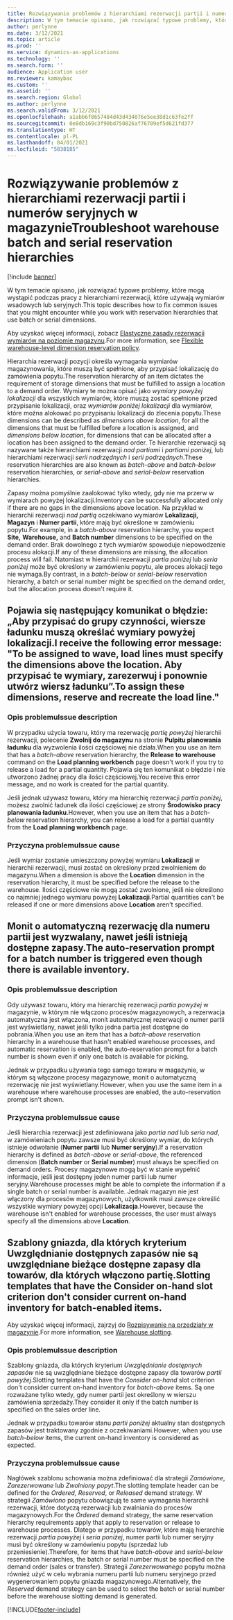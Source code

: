 ```yaml
---
title: Rozwiązywanie problemów z hierarchiami rezerwacji partii i numerów seryjnych w magazynie
description: W tym temacie opisano, jak rozwiązać typowe problemy, które mogą wystąpić podczas pracy z hierarchiami rezerwacji, które używają wymiarów wsadowych lub seryjnych.
author: perlynne
ms.date: 3/12/2021
ms.topic: article
ms.prod: ''
ms.service: dynamics-ax-applications
ms.technology: ''
ms.search.form: ''
audience: Application user
ms.reviewer: kamaybac
ms.custom: ''
ms.assetid: ''
ms.search.region: Global
ms.author: perlynne
ms.search.validFrom: 3/12/2021
ms.openlocfilehash: a1abb6f8657484d43d434076e5ee38d1c63fe2ff
ms.sourcegitcommit: 0e8db169c3f90bd750826af76709ef5d621fd377
ms.translationtype: HT
ms.contentlocale: pl-PL
ms.lasthandoff: 04/01/2021
ms.locfileid: "5838185"
---
```

# <a name="troubleshoot-warehouse-batch-and-serial-reservation-hierarchies"></a><span data-ttu-id="9ac48-103">Rozwiązywanie problemów z hierarchiami rezerwacji partii i numerów seryjnych w magazynie</span><span class="sxs-lookup"><span data-stu-id="9ac48-103">Troubleshoot warehouse batch and serial reservation hierarchies</span></span>

[!include [banner](../includes/banner.md)]

<span data-ttu-id="9ac48-104">W tym temacie opisano, jak rozwiązać typowe problemy, które mogą wystąpić podczas pracy z hierarchiami rezerwacji, które używają wymiarów wsadowych lub seryjnych.</span><span class="sxs-lookup"><span data-stu-id="9ac48-104">This topic describes how to fix common issues that you might encounter while you work with reservation hierarchies that use batch or serial dimensions.</span></span>

<span data-ttu-id="9ac48-105">Aby uzyskać więcej informacji, zobacz [Elastyczne zasady rezerwacji wymiarów na poziomie magazynu](flexible-warehouse-level-dimension-reservation.md).</span><span class="sxs-lookup"><span data-stu-id="9ac48-105">For more information, see [Flexible warehouse-level dimension reservation policy](flexible-warehouse-level-dimension-reservation.md).</span></span>

<span data-ttu-id="9ac48-106">Hierarchia rezerwacji pozycji określa wymagania wymiarów magazynowania, które muszą być spełnione, aby przypisać lokalizację do zamówienia popytu.</span><span class="sxs-lookup"><span data-stu-id="9ac48-106">The reservation hierarchy of an item dictates the requirement of storage dimensions that must be fulfilled to assign a location to a demand order.</span></span> <span data-ttu-id="9ac48-107">Wymiary te można opisać jako *wymiary powyżej lokalizacji* dla wszystkich wymiarów, które muszą zostać spełnione przed przypisanie lokalizacji, oraz *wymiarów poniżej lokalizacji* dla wymiarów, które można alokować po przypisaniu lokalizacji do zlecenia popytu.</span><span class="sxs-lookup"><span data-stu-id="9ac48-107">These dimensions can be described as *dimensions above location*, for all the dimensions that must be fulfilled before a location is assigned, and *dimensions below location*, for dimensions that can be allocated after a location has been assigned to the demand order.</span></span> <span data-ttu-id="9ac48-108">Te hierarchie rezerwacji są nazywane także hierarchiami rezerwacji *nad partiami* i *partiami poniżej*, lub hierarchiami rezerwacji *serii nadrzędnych* i *serii podrzędnych*.</span><span class="sxs-lookup"><span data-stu-id="9ac48-108">These reservation hierarchies are also known as *batch-above* and *batch-below* reservation hierarchies, or *serial-above* and *serial-below* reservation hierarchies.</span></span>

<span data-ttu-id="9ac48-109">Zapasy można pomyślnie zaalokować tylko wtedy, gdy nie ma przerw w wymiarach powyżej lokalizacji.</span><span class="sxs-lookup"><span data-stu-id="9ac48-109">Inventory can be successfully allocated only if there are no gaps in the dimensions above location.</span></span> <span data-ttu-id="9ac48-110">Na przykład w hierarchii rezerwacji *nad partią* oczekiwano wymiarów **Lokalizacji,** **Magazyn** i **Numer partii**, które mają być określone w zamówieniu popytu.</span><span class="sxs-lookup"><span data-stu-id="9ac48-110">For example, in a *batch-above* reservation hierarchy, you expect **Site,** **Warehouse,** and **Batch number** dimensions to be specified on the demand order.</span></span> <span data-ttu-id="9ac48-111">Brak dowolnego z tych wymiarów spowoduje niepowodzenie procesu alokacji.</span><span class="sxs-lookup"><span data-stu-id="9ac48-111">If any of these dimensions are missing, the allocation process will fail.</span></span> <span data-ttu-id="9ac48-112">Natomiast w hierarchii rezerwacji *partia poniżej* lub *seria poniżej* może być określony w zamówieniu popytu, ale proces alokacji tego nie wymaga.</span><span class="sxs-lookup"><span data-stu-id="9ac48-112">By contrast, in a *batch-below* or *serial-below* reservation hierarchy, a batch or serial number might be specified on the demand order, but the allocation process doesn't require it.</span></span>

## <a name="i-receive-the-following-error-message-to-be-assigned-to-wave-load-lines-must-specify-the-dimensions-above-the-location-to-assign-these-dimensions-reserve-and-recreate-the-load-line"></a><span data-ttu-id="9ac48-113">Pojawia się następujący komunikat o błędzie: „Aby przypisać do grupy czynności, wiersze ładunku muszą określać wymiary powyżej lokalizacji.</span><span class="sxs-lookup"><span data-stu-id="9ac48-113">I receive the following error message: "To be assigned to wave, load lines must specify the dimensions above the location.</span></span> <span data-ttu-id="9ac48-114">Aby przypisać te wymiary, zarezerwuj i ponownie utwórz wiersz ładunku”.</span><span class="sxs-lookup"><span data-stu-id="9ac48-114">To assign these dimensions, reserve and recreate the load line."</span></span>

### <a name="issue-description"></a><span data-ttu-id="9ac48-115">Opis problemu</span><span class="sxs-lookup"><span data-stu-id="9ac48-115">Issue description</span></span>

<span data-ttu-id="9ac48-116">W przypadku użycia towaru, który ma rezerwację *partię powyżej* hierarchii rezerwacji, polecenie **Zwolnij do magazynu** na stronie **Pulpitu planowania ładunku** dla wyzwolenia ilości częściowej nie działa.</span><span class="sxs-lookup"><span data-stu-id="9ac48-116">When you use an item that has a *batch-above* reservation hierarchy, the **Release to warehouse** command on the **Load planning workbench** page doesn't work if you try to release a load for a partial quantity.</span></span> <span data-ttu-id="9ac48-117">Pojawia się ten komunikat o błędzie i nie utworzono żadnej pracy dla ilości częściowej.</span><span class="sxs-lookup"><span data-stu-id="9ac48-117">You receive this error message, and no work is created for the partial quantity.</span></span>

<span data-ttu-id="9ac48-118">Jeśli jednak używasz towaru, który ma hierarchię rezerwacji *partia poniżej*, możesz zwolnić ładunek dla ilości częściowej ze strony **Środowisko pracy planowania ładunku**.</span><span class="sxs-lookup"><span data-stu-id="9ac48-118">However, when you use an item that has a *batch-below* reservation hierarchy, you can release a load for a partial quantity from the **Load planning workbench** page.</span></span>

### <a name="issue-cause"></a><span data-ttu-id="9ac48-119">Przyczyna problemu</span><span class="sxs-lookup"><span data-stu-id="9ac48-119">Issue cause</span></span>

<span data-ttu-id="9ac48-120">Jeśli wymiar zostanie umieszczony powyżej wymiaru **Lokalizacji** w hierarchii rezerwacji, musi zostać on określony przed zwolnieniem do magazynu.</span><span class="sxs-lookup"><span data-stu-id="9ac48-120">When a dimension is above the **Location** dimension in the reservation hierarchy, it must be specified before the release to the warehouse.</span></span> <span data-ttu-id="9ac48-121">Ilości częściowe nie mogą zostać zwolnione, jeśli nie określono co najmniej jednego wymiaru powyżej **Lokalizacji**.</span><span class="sxs-lookup"><span data-stu-id="9ac48-121">Partial quantities can't be released if one or more dimensions above **Location** aren't specified.</span></span>

## <a name="the-auto-reservation-prompt-for-a-batch-number-is-triggered-even-though-there-is-available-inventory"></a><span data-ttu-id="9ac48-122">Monit o automatyczną rezerwację dla numeru partii jest wyzwalany, nawet jeśli istnieją dostępne zapasy.</span><span class="sxs-lookup"><span data-stu-id="9ac48-122">The auto-reservation prompt for a batch number is triggered even though there is available inventory.</span></span>

### <a name="issue-description"></a><span data-ttu-id="9ac48-123">Opis problemu</span><span class="sxs-lookup"><span data-stu-id="9ac48-123">Issue description</span></span>

<span data-ttu-id="9ac48-124">Gdy używasz towaru, który ma hierarchię rezerwacji *partia powyżej* w magazynie, w którym nie włączono procesów magazynowych, a rezerwacja automatyczna jest włączona, monit automatycznej rezerwacji o numer partii jest wyświetlany, nawet jeśli tylko jedna partia jest dostępne do pobrania.</span><span class="sxs-lookup"><span data-stu-id="9ac48-124">When you use an item that has a *batch-above* reservation hierarchy in a warehouse that hasn't enabled warehouse processes, and automatic reservation is enabled, the auto-reservation prompt for a batch number is shown even if only one batch is available for picking.</span></span>

<span data-ttu-id="9ac48-125">Jednak w przypadku używania tego samego towaru w magazynie, w którym są włączone procesy magazynowe, monit o automatyczną rezerwację nie jest wyświetlany.</span><span class="sxs-lookup"><span data-stu-id="9ac48-125">However, when you use the same item in a warehouse where warehouse processes are enabled, the auto-reservation prompt isn't shown.</span></span>

### <a name="issue-cause"></a><span data-ttu-id="9ac48-126">Przyczyna problemu</span><span class="sxs-lookup"><span data-stu-id="9ac48-126">Issue cause</span></span>

<span data-ttu-id="9ac48-127">Jeśli hierarchia rezerwacji jest zdefiniowana jako *partia nad* lub *seria nad*, w zamówieniach popytu zawsze musi być określony wymiar, do których istnieje odwołanie (**Numer partii** lub **Numer seryjny**).</span><span class="sxs-lookup"><span data-stu-id="9ac48-127">If a reservation hierarchy is defined as *batch-above* or *serial-above*, the referenced dimension (**Batch number** or **Serial number**) must always be specified on demand orders.</span></span> <span data-ttu-id="9ac48-128">Procesy magazynowe mogą być w stanie wypełnić informacje, jeśli jest dostępny jeden numer partii lub numer seryjny.</span><span class="sxs-lookup"><span data-stu-id="9ac48-128">Warehouse processes might be able to complete the information if a single batch or serial number is available.</span></span> <span data-ttu-id="9ac48-129">Jednak magazyn nie jest włączony dla procesów magazynowych, użytkownik musi zawsze określić wszystkie wymiary powyżej opcji **Lokalizacja**.</span><span class="sxs-lookup"><span data-stu-id="9ac48-129">However, because the warehouse isn't enabled for warehouse processes, the user must always specify all the dimensions above **Location**.</span></span>

## <a name="slotting-templates-that-have-the-consider-on-hand-slot-criterion-dont-consider-current-on-hand-inventory-for-batch-enabled-items"></a><span data-ttu-id="9ac48-130">Szablony gniazda, dla których kryterium Uwzględnianie dostępnych zapasów nie są uwzględniane bieżące dostępne zapasy dla towarów, dla których włączono partię.</span><span class="sxs-lookup"><span data-stu-id="9ac48-130">Slotting templates that have the Consider on-hand slot criterion don't consider current on-hand inventory for batch-enabled items.</span></span>

<span data-ttu-id="9ac48-131">Aby uzyskać więcej informacji, zajrzyj do [Rozpisywanie na przedziały w magazynie](warehouse-slotting.md).</span><span class="sxs-lookup"><span data-stu-id="9ac48-131">For more information, see [Warehouse slotting](warehouse-slotting.md).</span></span>

### <a name="issue-description"></a><span data-ttu-id="9ac48-132">Opis problemu</span><span class="sxs-lookup"><span data-stu-id="9ac48-132">Issue description</span></span>

<span data-ttu-id="9ac48-133">Szablony gniazda, dla których kryterium *Uwzględnianie dostępnych zapasów* nie są uwzględniane bieżące dostępne zapasy dla towarów *partii powyżej*.</span><span class="sxs-lookup"><span data-stu-id="9ac48-133">Slotting templates that have the *Consider on-hand* slot criterion don't consider current on-hand inventory for *batch-above* items.</span></span> <span data-ttu-id="9ac48-134">Są one rozważane tylko wtedy, gdy numer partii jest określony w wierszu zamówienia sprzedaży.</span><span class="sxs-lookup"><span data-stu-id="9ac48-134">They consider it only if the batch number is specified on the sales order line.</span></span>

<span data-ttu-id="9ac48-135">Jednak w przypadku towarów stanu *partii poniżej* aktualny stan dostępnych zapasów jest traktowany zgodnie z oczekiwaniami.</span><span class="sxs-lookup"><span data-stu-id="9ac48-135">However, when you use *batch-below* items, the current on-hand inventory is considered as expected.</span></span>

### <a name="issue-cause"></a><span data-ttu-id="9ac48-136">Przyczyna problemu</span><span class="sxs-lookup"><span data-stu-id="9ac48-136">Issue cause</span></span>

<span data-ttu-id="9ac48-137">Nagłówek szablonu schowania można zdefiniować dla strategii *Zamówione*, *Zarezerwowane* lub *Zwolniony popyt*.</span><span class="sxs-lookup"><span data-stu-id="9ac48-137">The slotting template header can be defined for the *Ordered,* *Reserved*, or *Released* demand strategy.</span></span> <span data-ttu-id="9ac48-138">W strategii *Zamówiono* popytu obowiązują te same wymagania hierarchii rezerwacji, które dotyczą rezerwacji lub zwalniania do procesów magazynowych.</span><span class="sxs-lookup"><span data-stu-id="9ac48-138">For the *Ordered* demand strategy, the same reservation hierarchy requirements apply that apply to reservation or release to warehouse processes.</span></span> <span data-ttu-id="9ac48-139">Dlatego w przypadku towarów, które mają hierarchie rezerwacji *partia powyżej* i *seria poniżej*, numer partii lub numer seryjny musi być określony w zamówieniu popytu (sprzedaż lub przeniesienie).</span><span class="sxs-lookup"><span data-stu-id="9ac48-139">Therefore, for items that have *batch-above* and *serial-below* reservation hierarchies, the batch or serial number must be specified on the demand order (sales or transfer).</span></span> <span data-ttu-id="9ac48-140">Strategii *Zarezerwowanego* popytu można również użyć w celu wybrania numeru partii lub numeru seryjnego przed wygenerowaniem popytu gniazda magazynowego.</span><span class="sxs-lookup"><span data-stu-id="9ac48-140">Alternatively, the *Reserved* demand strategy can be used to select the batch or serial number before the warehouse slotting demand is generated.</span></span>

[!INCLUDE[footer-include](../../includes/footer-banner.md)]
